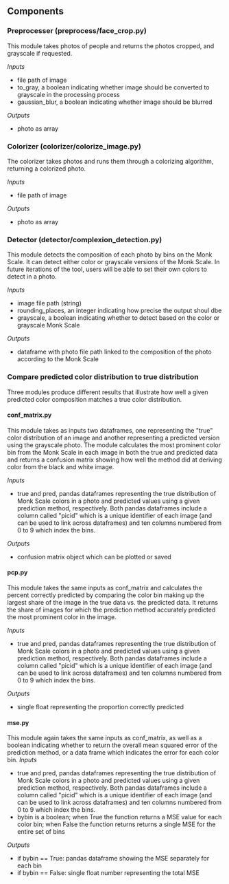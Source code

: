 ## Components

### Preprocesser (preprocess/face_crop.py)

This module takes photos of people and returns the photos cropped, and grayscale if requested. 

_Inputs_
* file path of image
* to_gray, a boolean indicating whether image should be converted to grayscale in the processing process
* gaussian_blur, a boolean indicating whether image should be blurred

_Outputs_
* photo as array

### Colorizer (colorizer/colorize_image.py)

The colorizer takes photos and runs them through a colorizing algorithm, returning a colorized photo. 

_Inputs_
* file path of image

_Outputs_
* photo as array

### Detector (detector/complexion_detection.py)

This module detects the composition of each photo by bins on the Monk Scale. It can detect either color or grayscale versions of the Monk Scale. In future iterations of the tool, users will be able to set their own colors to detect in a photo. 

_Inputs_
* image file path (string)
* rounding_places, an integer indicating how precise the output shoul dbe
* grayscale, a boolean indicating whether to detect based on the color or grayscale Monk Scale

_Outputs_
* dataframe with photo file path linked to the composition of the photo according to the Monk Scale 

### Compare predicted color distribution to true distribution

Three modules produce different results that illustrate how well a given predicted color composition matches a true color distribution. 

#### conf_matrix.py

This module takes as inputs two dataframes, one representing the "true" color distribution of an image and another representing a predicted version using the grayscale photo. The module calculates the most prominent color bin from the Monk Scale in each image in both the true and predicted data and returns a confusion matrix showing how well the method did at deriving color from the black and white image.

_Inputs_
* true and pred, pandas dataframes representing the true distribution of Monk Scale colors in a photo and predicted values using a given prediction method, respectively. Both pandas dataframes include a column called "picid" which is a unique identifier of each image (and can be used to link across dataframes) and ten columns numbered from 0 to 9 which index the bins. 

_Outputs_
* confusion matrix object which can be plotted or saved

#### pcp.py

This module takes the same inputs as conf_matrix and calculates the percent correctly predicted by comparing the color bin making up the largest share of the image in the true data vs. the predicted data. It returns the share of images for which the prediction method accurately predicted the most prominent color in the image.

_Inputs_
* true and pred, pandas dataframes representing the true distribution of Monk Scale colors in a photo and predicted values using a given prediction method, respectively. Both pandas dataframes include a column called "picid" which is a unique identifier of each image (and can be used to link across dataframes) and ten columns numbered from 0 to 9 which index the bins. 

_Outputs_
* single float representing the proportion correctly predicted

#### mse.py

This module again takes the same inputs as conf_matrix, as well as a boolean indicating whether to return the overall mean squared error of the prediction method, or a data frame which indicates the error for each color bin. 
_Inputs_
* true and pred, pandas dataframes representing the true distribution of Monk Scale colors in a photo and predicted values using a given prediction method, respectively. Both pandas dataframes include a column called "picid" which is a unique identifier of each image (and can be used to link across dataframes) and ten columns numbered from 0 to 9 which index the bins. 
* bybin is a boolean; when True the function returns a MSE value for each color bin; when False the function returns returns a single MSE for the entire set of bins 

_Outputs_
* if bybin == True: pandas dataframe showing the MSE separately for each bin 
* if bybin == False: single float number representing the total MSE
